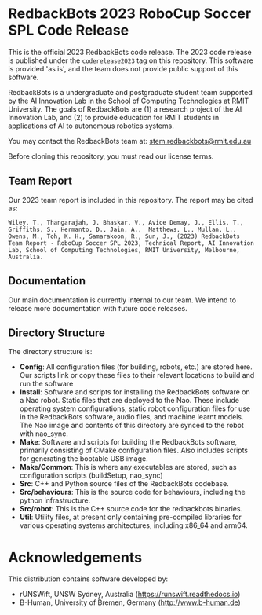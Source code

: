 # RedbackBots 2023 RoboCup Soccer SPL Code Release
This is the official 2023 RedbackBots code release. 
The 2023 code release is published under the `coderelease2023` tag on this repository.
This software is provided 'as is', and the team does not provide public support of this software.

RedbackBots is a undergraduate and postgraduate student team supported by the AI Innovation Lab in the School of Computing Technologies at RMIT University.
The goals of RedbackBots are (1) a research project of the AI Innovation Lab, and (2) to provide education for RMIT students in applications of AI to autonomous robotics systems. 

You may contact the RedbackBots team at: <stem.redbackbots@rmit.edu.au>

Before cloning this repository, you must read our license terms.

## Team Report

Our 2023 team report is included in this repository. The report may be cited as:

    Wiley, T., Thangarajah, J. Bhaskar, V., Avice Demay, J., Ellis, T., Griffiths, S., Hermanto, D., Jain, A.,  Matthews, L., Mullan, L., Owens, M., Toh, K. H., Samarakoon, R., Sun, J., (2023) RedbackBots Team Report - RoboCup Soccer SPL 2023, Technical Report, AI Innovation Lab, School of Computing Technologies, RMIT University, Melbourne, Australia.


## Documentation
Our main documentation is currently internal to our team.
We intend to release more documentation with future code releases.

## Directory Structure
The directory structure is:

* **Config**:
    All configuration files (for building, robots, etc.) are stored here.
    Our scripts link or copy these files to their relevant locations to build and run the software
* **Install**:
    Software and scripts for installing the RedbackBots software on a Nao robot. Static files that are deployed to the Nao. These include operating system configurations, static robot configuration files for use in the RedbackBots software, audio files, and machine learnt models. The Nao image and contents of this directory are synced to the robot with nao_sync.
* **Make**:
    Software and scripts for building the RedbackBots software, primarily consisting of CMake configuration files. Also includes scripts for generating the bootable USB image.
* **Make/Common**:
    This is where any executables are stored, such as configuration scripts (buildSetup, nao_sync)
* **Src**:
    C++ and Python source files of the RedbackBots codebase.
* **Src/behaviours**:
    This is the source code for behaviours, including the python infrastructure.
* **Src/robot**:
    This is the C++ source code for the redbackbots binaries.
* **Util**:
    Utility files, at present only containing pre-compiled libraries for various operating systems architectures, including x86_64 and arm64.

# Acknowledgements

This distribution contains software developed by:
* rUNSWift, UNSW Sydney, Australia (https://runswift.readthedocs.io)
* B-Human, University of Bremen, Germany (http://www.b-human.de)
